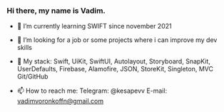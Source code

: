 ### Hi there, my name is Vadim. 

- 🌱 I’m currently learning SWIFT since november 2021
- 👀 I’m looking for a job or some projects where i can improve my dev skills
- 📕 My stack: Swift,
               UiKit, SwiftUI,
               Autolayout, Storyboard, SnapKit,
               UserDefaults, Firebase,
               Alamofire,
               JSON,
               StoreKit,
               Singleton, MVC
               Git/GitHub

- 📫 How to reach me:
                     Telegram: @kesapevv
                     E-mail: vadimvoronkoffn@gmail.com

<!--
**Kesapevv/kesapevv** is a ✨ _special_ ✨ repository because its `README.md` (this file) appears on your GitHub profile.

Here are some ideas to get you started:

- 🌱 I’m currently learning SWIFT
- 📫 How to reach me: 
                     Telegram: @kesapevv
                     E-mail: vadimvoronkoffn@gmail.com

-->
